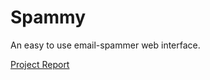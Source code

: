 # Spammy
An easy to use email-spammer web interface.

[Project Report](https://github.com/Necron3574/Spammy/blob/main/Spammy.pdf)
